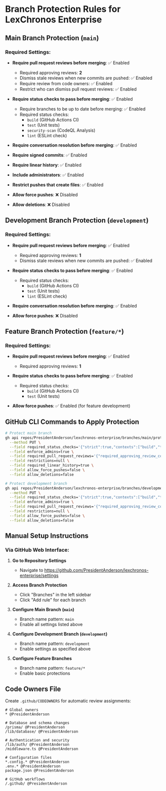# Branch Protection Rules for LexChronos Enterprise

## Main Branch Protection (`main`)

### Required Settings:
- **Require pull request reviews before merging**: ✅ Enabled
  - Required approving reviews: **2**
  - Dismiss stale reviews when new commits are pushed: ✅ Enabled
  - Require review from code owners: ✅ Enabled
  - Restrict who can dismiss pull request reviews: ✅ Enabled

- **Require status checks to pass before merging**: ✅ Enabled
  - Require branches to be up to date before merging: ✅ Enabled
  - Required status checks:
    - `build` (GitHub Actions CI)
    - `test` (Unit tests)
    - `security-scan` (CodeQL Analysis)
    - `lint` (ESLint check)

- **Require conversation resolution before merging**: ✅ Enabled

- **Require signed commits**: ✅ Enabled

- **Require linear history**: ✅ Enabled

- **Include administrators**: ✅ Enabled

- **Restrict pushes that create files**: ✅ Enabled

- **Allow force pushes**: ❌ Disabled

- **Allow deletions**: ❌ Disabled

## Development Branch Protection (`development`)

### Required Settings:
- **Require pull request reviews before merging**: ✅ Enabled
  - Required approving reviews: **1**
  - Dismiss stale reviews when new commits are pushed: ✅ Enabled

- **Require status checks to pass before merging**: ✅ Enabled
  - Required status checks:
    - `build` (GitHub Actions CI)
    - `test` (Unit tests)
    - `lint` (ESLint check)

- **Require conversation resolution before merging**: ✅ Enabled

- **Allow force pushes**: ❌ Disabled

## Feature Branch Protection (`feature/*`)

### Required Settings:
- **Require pull request reviews before merging**: ✅ Enabled
  - Required approving reviews: **1**

- **Require status checks to pass before merging**: ✅ Enabled
  - Required status checks:
    - `build` (GitHub Actions CI)
    - `test` (Unit tests)

- **Allow force pushes**: ✅ Enabled (for feature development)

## GitHub CLI Commands to Apply Protection

```bash
# Protect main branch
gh api repos/PresidentAnderson/lexchronos-enterprise/branches/main/protection \
  --method PUT \
  --field required_status_checks='{"strict":true,"contexts":["build","test","security-scan","lint"]}' \
  --field enforce_admins=true \
  --field required_pull_request_reviews='{"required_approving_review_count":2,"dismiss_stale_reviews":true,"require_code_owner_reviews":true}' \
  --field restrictions=null \
  --field required_linear_history=true \
  --field allow_force_pushes=false \
  --field allow_deletions=false

# Protect development branch  
gh api repos/PresidentAnderson/lexchronos-enterprise/branches/development/protection \
  --method PUT \
  --field required_status_checks='{"strict":true,"contexts":["build","test","lint"]}' \
  --field enforce_admins=true \
  --field required_pull_request_reviews='{"required_approving_review_count":1,"dismiss_stale_reviews":true}' \
  --field restrictions=null \
  --field allow_force_pushes=false \
  --field allow_deletions=false
```

## Manual Setup Instructions

### Via GitHub Web Interface:

1. **Go to Repository Settings**
   - Navigate to https://github.com/PresidentAnderson/lexchronos-enterprise/settings

2. **Access Branch Protection**
   - Click "Branches" in the left sidebar
   - Click "Add rule" for each branch

3. **Configure Main Branch (`main`)**
   - Branch name pattern: `main`
   - Enable all settings listed above

4. **Configure Development Branch (`development`)**
   - Branch name pattern: `development`
   - Enable settings as specified above

5. **Configure Feature Branches**
   - Branch name pattern: `feature/*`
   - Enable basic protections

## Code Owners File

Create `.github/CODEOWNERS` for automatic review assignments:

```
# Global owners
* @PresidentAnderson

# Database and schema changes
/prisma/ @PresidentAnderson
/lib/database/ @PresidentAnderson

# Authentication and security
/lib/auth/ @PresidentAnderson
/middleware.ts @PresidentAnderson

# Configuration files
*.config.* @PresidentAnderson
.env.* @PresidentAnderson
package.json @PresidentAnderson

# GitHub workflows
/.github/ @PresidentAnderson
```